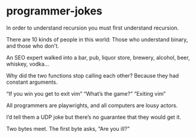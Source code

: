 # programmer-jokes

In order to understand recursion you must first understand recursion.

There are 10 kinds of people in this world: Those who understand binary, and those who don't.

An SEO expert walked into a bar, pub, liquor store, brewery, alcohol, beer, whiskey, vodka...

Why did the two functions stop calling each other? Because they had constant arguments.

“If you win you get to exit vim” “What’s the game?” “Exiting vim”

All programmers are playwrights, and all computers are lousy actors.

I’d tell them a UDP joke but there’s no guarantee that they would get it.

Two bytes meet. The first byte asks, “Are you ill?”
